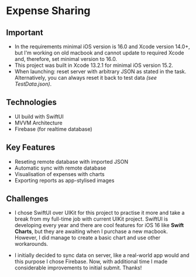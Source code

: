 # Expense Sharing

## Important

- In the requirements minimal iOS version is 16.0 and Xcode version 14.0+, but I'm working on old macbook and cannot update to required Xcode and, therefore, set minimal version to 16.0.
- This project was built in Xcode 13.2.1 for minimal iOS version 15.2.
- When launching: reset server with arbitrary JSON as stated in the task. Alternatively, you can always reset it back to test data *(see TestData.json)*.

## Technologies

- UI build with SwiftUI
- MVVM Architecture
- Firebase (for realtime database)

## Key Features

- Reseting remote database with imported JSON
- Automatic sync with remote database
- Visualisation of expenses with charts
- Exporting reports as app-stylised images

## Challenges

- I chose SwiftUI over UIKit for this project to practise it more and take a break from my full-time job with current UIKit project. SwiftUI is developing every year and there are cool features for iOS 16 like **Swift Charts**, but they are awaiting when I purchase a new macbook. However, I did manage to create a basic chart and use other workarounds.

- I initially decided to sync data on server, like a real-world app would and this purpose I chose  Firebase. Now, with additional time I made considerable improvements to initial submit. Thanks!
